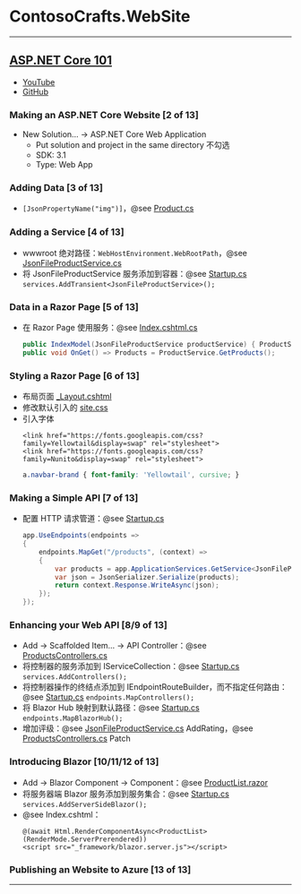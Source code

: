 # ContosoCrafts.WebSite

---
## [ASP.NET Core 101](https://learn.microsoft.com/zh-cn/shows/ASPNET-Core-101/)
- [YouTube](https://www.youtube.com/watch?v=lE8NdaX97m0&list=PLdo4fOcmZ0oW8nviYduHq7bmKode-p8Wy&ab_channel=dotnet)
- [GitHub](https://github.com/dotnet-presentations/ContosoCrafts)
### Making an ASP.NET Core Website [2 of 13]
- New Solution… → ASP.NET Core Web Application
    - Put solution and project in the same directory 不勾选
    - SDK: 3.1
    - Type: Web App
### Adding Data [3 of 13]
- `[JsonPropertyName("img")]`，@see [Product.cs](Models/Product.cs)
### Adding a Service [4 of 13]
- wwwroot 绝对路径：`WebHostEnvironment.WebRootPath`，@see [JsonFileProductService.cs](Services/JsonFileProductService.cs)
- 将 JsonFileProductService 服务添加到容器：@see [Startup.cs](Startup.cs) `services.AddTransient<JsonFileProductService>();`
### Data in a Razor Page [5 of 13]
- 在 Razor Page 使用服务：@see [Index.cshtml.cs](Pages/Index.cshtml.cs)
    ```csharp
    public IndexModel(JsonFileProductService productService) { ProductService = productService;}
    public void OnGet() => Products = ProductService.GetProducts();
    ```
### Styling a Razor Page [6 of 13]
- 布局页面 [_Layout.cshtml](Pages/Shared/_Layout.cshtml)
- 修改默认引入的 [site.css](wwwroot/css/site.css)
- 引入字体
    ```cshtml
    <link href="https://fonts.googleapis.com/css?family=Yellowtail&display=swap" rel="stylesheet">
    <link href="https://fonts.googleapis.com/css?family=Nunito&display=swap" rel="stylesheet">
    ```
    ```css
    a.navbar-brand { font-family: 'Yellowtail', cursive; }
    ```
### Making a Simple API [7 of 13]
- 配置 HTTP 请求管道：@see [Startup.cs](Startup.cs)
    ```csharp
    app.UseEndpoints(endpoints =>
    {
        endpoints.MapGet("/products", (context) =>
        {
            var products = app.ApplicationServices.GetService<JsonFileProductService>().GetProducts();
            var json = JsonSerializer.Serialize(products);
            return context.Response.WriteAsync(json);
        });
    });
    ```
### Enhancing your Web API [8/9 of 13]
- Add → Scaffolded Item… → API Controller：@see [ProductsControllers.cs](Controller/ProductsController.cs)
- 将控制器的服务添加到 IServiceCollection：@see [Startup.cs](Startup.cs) `services.AddControllers();`
- 将控制器操作的终结点添加到 IEndpointRouteBuilder，而不指定任何路由：@see [Startup.cs](Startup.cs) `endpoints.MapControllers();`
- 将 Blazor Hub 映射到默认路径：@see [Startup.cs](Startup.cs) `endpoints.MapBlazorHub();`
- 增加评级：@see [JsonFileProductService.cs](Services/JsonFileProductService.cs) AddRating，@see [ProductsControllers.cs](Controller/ProductsController.cs) Patch
### Introducing Blazor [10/11/12 of 13]
- Add → Blazor Component → Component：@see [ProductList.razor](Components/ProductList.razor)
- 将服务器端 Blazor 服务添加到服务集合：@see [Startup.cs](Startup.cs) `services.AddServerSideBlazor();`
- @see Index.cshtml：
    ```
    @(await Html.RenderComponentAsync<ProductList>(RenderMode.ServerPrerendered))
    <script src="_framework/blazor.server.js"></script>
    ```
### Publishing an Website to Azure [13 of 13]

---
